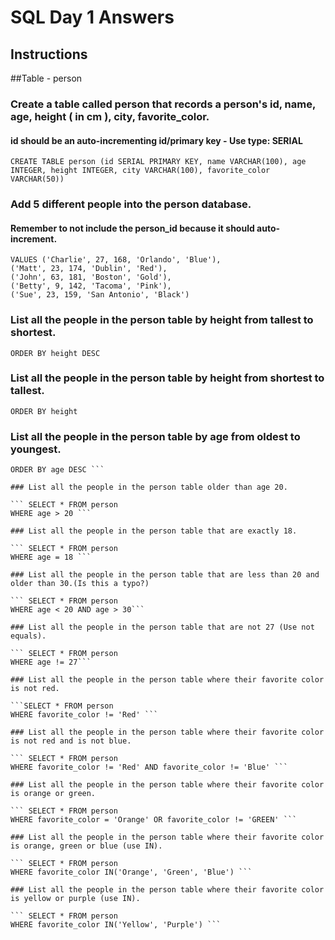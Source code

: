 # SQL Day 1 Answers

## Instructions

##Table - person

### Create a table called person that records a person's id, name, age, height ( in cm ), city, favorite_color.

#### id should be an auto-incrementing id/primary key - Use type: SERIAL

`CREATE TABLE person (id SERIAL PRIMARY KEY, name VARCHAR(100), age INTEGER, height INTEGER, city VARCHAR(100), favorite_color VARCHAR(50))`

### Add 5 different people into the person database.

#### Remember to not include the person_id because it should auto-increment.

```INSERT INTO person (name, age, height, city, favorite_color)
VALUES ('Charlie', 27, 168, 'Orlando', 'Blue'),
('Matt', 23, 174, 'Dublin', 'Red'),
('John', 63, 181, 'Boston', 'Gold'),
('Betty', 9, 142, 'Tacoma', 'Pink'),
('Sue', 23, 159, 'San Antonio', 'Black')
```

### List all the people in the person table by height from tallest to shortest.

```SELECT * FROM person
ORDER BY height DESC
```

### List all the people in the person table by height from shortest to tallest.

```SELECT * FROM person
ORDER BY height
```

### List all the people in the person table by age from oldest to youngest.

````SELECT * FROM person
ORDER BY age DESC ```

### List all the people in the person table older than age 20.

``` SELECT * FROM person
WHERE age > 20 ```

### List all the people in the person table that are exactly 18.

``` SELECT * FROM person
WHERE age = 18 ```

### List all the people in the person table that are less than 20 and older than 30.(Is this a typo?)

``` SELECT * FROM person
WHERE age < 20 AND age > 30```

### List all the people in the person table that are not 27 (Use not equals).

``` SELECT * FROM person
WHERE age != 27```

### List all the people in the person table where their favorite color is not red.

```SELECT * FROM person
WHERE favorite_color != 'Red' ```

### List all the people in the person table where their favorite color is not red and is not blue.

``` SELECT * FROM person
WHERE favorite_color != 'Red' AND favorite_color != 'Blue' ```

### List all the people in the person table where their favorite color is orange or green.

``` SELECT * FROM person
WHERE favorite_color = 'Orange' OR favorite_color != 'GREEN' ```

### List all the people in the person table where their favorite color is orange, green or blue (use IN).

``` SELECT * FROM person
WHERE favorite_color IN('Orange', 'Green', 'Blue') ```

### List all the people in the person table where their favorite color is yellow or purple (use IN).

``` SELECT * FROM person
WHERE favorite_color IN('Yellow', 'Purple') ```
````
